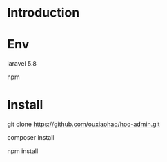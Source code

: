 # Introduction

# Env
laravel 5.8

npm

# Install
git clone https://github.com/ouxiaohao/hoo-admin.git

composer install

npm install
